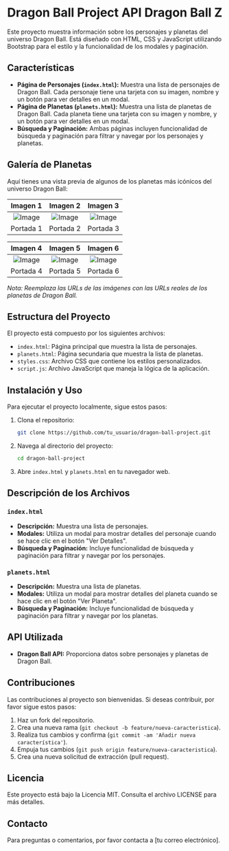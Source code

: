 # Dragon Ball Project API Dragon Ball Z

Este proyecto muestra información sobre los personajes y planetas del universo Dragon Ball. Está diseñado con HTML, CSS y JavaScript utilizando Bootstrap para el estilo y la funcionalidad de los modales y paginación.

## Características

- **Página de Personajes (`index.html`):** Muestra una lista de personajes de Dragon Ball. Cada personaje tiene una tarjeta con su imagen, nombre y un botón para ver detalles en un modal.
- **Página de Planetas (`planets.html`):** Muestra una lista de planetas de Dragon Ball. Cada planeta tiene una tarjeta con su imagen y nombre, y un botón para ver detalles en un modal.
- **Búsqueda y Paginación:** Ambas páginas incluyen funcionalidad de búsqueda y paginación para filtrar y navegar por los personajes y planetas.

## Galería de Planetas

Aquí tienes una vista previa de algunos de los planetas más icónicos del universo Dragon Ball:

| Imagen 1 | Imagen 2 | Imagen 3 |
|:---------:|:---------:|:---------:|
| ![Image](1.png/300/200) | ![Image](2.png/300/200) | ![Image](3.png/300/200) |
| Portada 1 | Portada 2 | Portada 3 |

| Imagen 4 | Imagen 5 | Imagen 6 |
|:---------:|:---------:|:---------:|
| ![Image](4.png/300/200) | ![Image](5.png/300/200) | ![Image](6.png/300/200) |
| Portada 4 | Portada 5 | Portada 6 |

*Nota: Reemplaza las URLs de las imágenes con las URLs reales de los planetas de Dragon Ball.*

## Estructura del Proyecto

El proyecto está compuesto por los siguientes archivos:

- `index.html`: Página principal que muestra la lista de personajes.
- `planets.html`: Página secundaria que muestra la lista de planetas.
- `styles.css`: Archivo CSS que contiene los estilos personalizados.
- `script.js`: Archivo JavaScript que maneja la lógica de la aplicación.

## Instalación y Uso

Para ejecutar el proyecto localmente, sigue estos pasos:

1. Clona el repositorio:
   ```bash
   git clone https://github.com/tu_usuario/dragon-ball-project.git
   ```

2. Navega al directorio del proyecto:
   ```bash
   cd dragon-ball-project
   ```

3. Abre `index.html` y `planets.html` en tu navegador web.

## Descripción de los Archivos

### `index.html`
- **Descripción:** Muestra una lista de personajes.
- **Modales:** Utiliza un modal para mostrar detalles del personaje cuando se hace clic en el botón "Ver Detalles".
- **Búsqueda y Paginación:** Incluye funcionalidad de búsqueda y paginación para filtrar y navegar por los personajes.

### `planets.html`
- **Descripción:** Muestra una lista de planetas.
- **Modales:** Utiliza un modal para mostrar detalles del planeta cuando se hace clic en el botón "Ver Planeta".
- **Búsqueda y Paginación:** Incluye funcionalidad de búsqueda y paginación para filtrar y navegar por los planetas.

## API Utilizada

- **Dragon Ball API:** Proporciona datos sobre personajes y planetas de Dragon Ball.

## Contribuciones

Las contribuciones al proyecto son bienvenidas. Si deseas contribuir, por favor sigue estos pasos:

1. Haz un fork del repositorio.
2. Crea una nueva rama (`git checkout -b feature/nueva-caracteristica`).
3. Realiza tus cambios y confirma (`git commit -am 'Añadir nueva característica'`).
4. Empuja tus cambios (`git push origin feature/nueva-caracteristica`).
5. Crea una nueva solicitud de extracción (pull request).

## Licencia

Este proyecto está bajo la Licencia MIT. Consulta el archivo LICENSE para más detalles.

## Contacto

Para preguntas o comentarios, por favor contacta a [tu correo electrónico].
